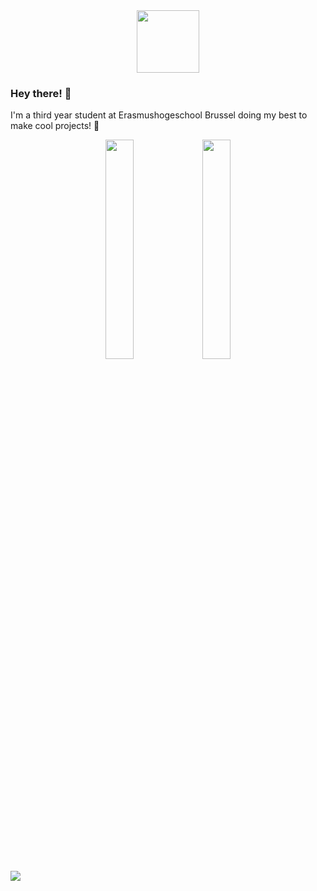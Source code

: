 <div id="header" align="center" style="text-align: center;">
  <img src="https://media.giphy.com/media/2Ygy0khwewLgMSYM0t/giphy.gif" width="100"/>
</div>

### Hey there! 👋

I'm a third year student at Erasmushogeschool Brussel doing my best to make cool projects! 🚀
<div id="header" float="left" style="text-align:center;">
  <img width="30%" src="https://github-readme-stats.vercel.app/api/top-langs/?username=Matthias-VdC&show_icons=true&theme=tokyonight" alt="">
  <img width="30%" src="https://github-readme-stats.vercel.app/api?username=Matthias-VdC&show_icons=true&theme=tokyonight" alt"">
</div>
<div id="header" align="center" style="text-align: center;display:flex;">
  <a href="https://github.com/Matthias-VdC/iot-ai-werkstuk-matthias">
    <img align="center" src="https://github-readme-stats.vercel.app/api/pin/?username=Matthias-VdC&repo=iot-ai-werkstuk-matthias&show_icons=true&theme=tokyonight" />
  </a
</div>
